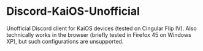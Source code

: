 # Discord-KaiOS-Unofficial
Unofficial Discord client for KaiOS devices (tested on Cingular Flip IV). Also technically works in the browser (briefly tested in Firefox 45 on Windows XP), but such configurations are unsupported.
